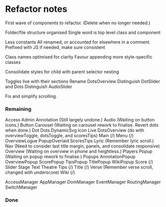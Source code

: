 # Refactor notes
First wave of components to refactor.
(Delete when no longer needed.)

Folder/file structure organised
    Single word is top level class and component

Less constants
    All renamed, or accounted for elsewhere in a comment.
    Prefixed with JS if needed, make sure consistent

Class names optimised for clarity
    Favour appending more style-specific classes

Consolidate styles for child with parent selector nesting

Toggles live with their sections
Rename DotsOverview
Distinguish DotSlider and Dots
Distinguish AudioSlider

Fix and simplify scrolling.

### Remaining

Access
Admin
Annotation (Still largely undone.)
Audio (Waiting on button icons.)
Button
Carousel (Waiting on carousel rework to finalise. Revert dots when done.)
Dot
Dots
DynamicSvg
Icon
Live
    DotsOverview (do with overviewToggle, dotsToggle, and scoresTips)
    Main (/)
    Menu (/)
    OverviewLogue
    PopupOverlaid
    ScoresTips
Lyric (Remember lyric scroll.)
Nav (Need to consider last title margin, panels, and consolidate responsive)
Overview (Waiting on overview in phone and heightless.)
Players
Popup (Waiting on popup rework to finalise.)
Popups
    AnnotationPopup
    OverviewPopup
    ScorePopup
    TipsPopup
    TitlePopup
    WikiPopup
Score (/)
Slider
Stage
Text
Theatre
Tips (/)
Title (/)
Verse (Remember verse scroll, changed with underscore)
Wiki (/)

AccessManager
AppManager
DomManager
EventManager
RoutingManager
SwitchManager

### Done
